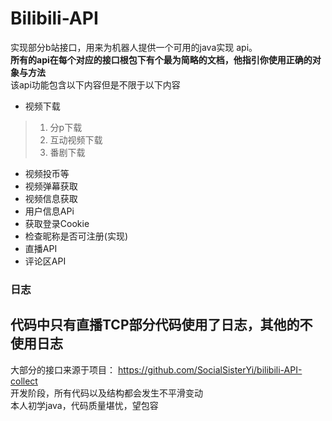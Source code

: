 # Bilibili-API 
实现部分b站接口，用来为机器人提供一个可用的java实现 api。  
**所有的api在每个对应的接口根包下有个最为简略的文档，他指引你使用正确的对象与方法**  
该api功能包含以下内容但是不限于以下内容
* 视频下载
> 1. 分p下载  
> 2. 互动视频下载
> 3. 番剧下载
* 视频投币等
* 视频弹幕获取
* 视频信息获取
* 用户信息APi
* 获取登录Cookie
* 检查昵称是否可注册(实现)
* 直播API
* 评论区API

### 日志
代码中只有直播TCP部分代码使用了日志，其他的不使用日志
----
大部分的接口来源于项目： https://github.com/SocialSisterYi/bilibili-API-collect  
开发阶段，所有代码以及结构都会发生不平滑变动  
本人初学java，代码质量堪忧，望包容  